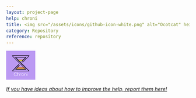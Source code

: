 ```yaml
---
layout: project-page
help: chroni
title: <img src="/assets/icons/github-icon-white.png" alt="Ocotcat" height="30" width="30"> Chroni Repository
category: Repository
reference: repository
---
```



<a href="https://github.com/CIRDLES/CHRONI" target="_blank">
<img src="https://raw.githubusercontent.com/CIRDLES/DRAKE/master/logos/CHRONI/chroniLogo.png" alt="link to CHRONI repository" height="80" width="80">
</a>

[*If you have ideas about how to improve the help, report them here!*](https://github.com/CIRDLES/CHRONI/issues/new)
